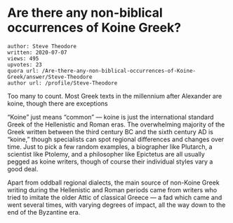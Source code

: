 # Are there any non-biblical occurrences of Koine Greek?

	author: Steve Theodore
	written: 2020-07-07
	views: 495
	upvotes: 23
	quora url: /Are-there-any-non-biblical-occurrences-of-Koine-Greek/answer/Steve-Theodore
	author url: /profile/Steve-Theodore


Too many to count. Most Greek texts in the millennium after Alexander are koine, though there are exceptions

“Koine” just means “common” — koine is just the international standard Greek of the Hellenistic and Roman eras. The overwhelming majority of the Greek written between the third century BC and the sixth century AD is “koine,” though specialists can spot regional differences and changes over time. Just to pick a few random examples, a biographer like Plutarch, a scientist like Ptolemy, and a philosopher like Epictetus are all usually pegged as koine writers, though of course their individual styles vary a good deal.

Apart from oddball regional dialects, the main source of non-Koine Greek writing during the Hellenistic and Roman periods came from writers who tried to imitate the older Attic of classical Greece — a fad which came and went several times, with varying degrees of impact, all the way down to the end of the Byzantine era.


